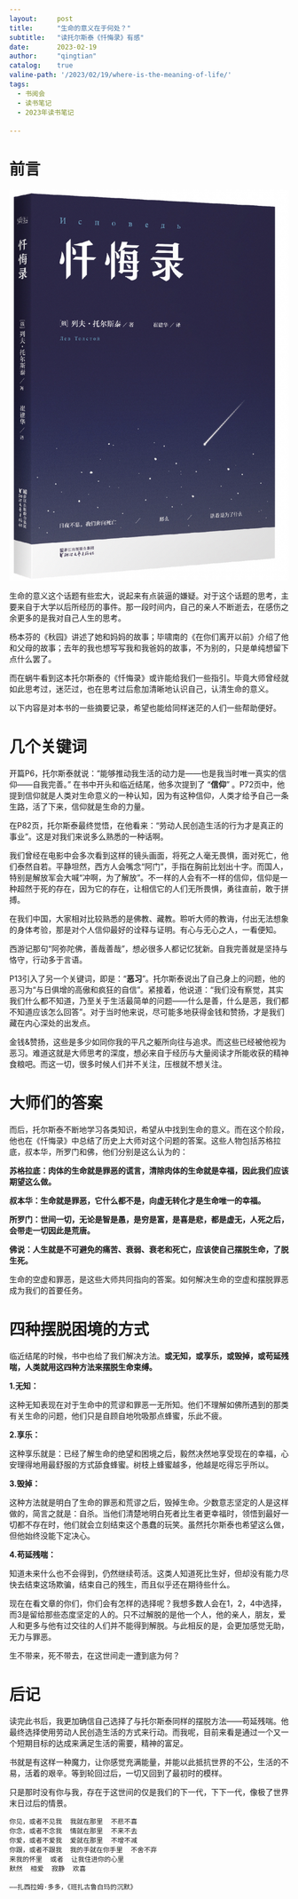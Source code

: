 ```yaml
---
layout:     post
title:      "生命的意义在于何处？"
subtitle:   "读托尔斯泰《忏悔录》有感"
date:       2023-02-19
author:     "qingtian"
catalog:    true
valine-path: '/2023/02/19/where-is-the-meaning-of-life/'
tags:
  - 书阅会
  - 读书笔记
  - 2023年读书笔记

---
```


# 前言

![1.jpg](/img/20230219/1.jpg)

生命的意义这个话题有些宏大，说起来有点装逼的嫌疑。对于这个话题的思考，主要来自于大学以后所经历的事件。那一段时间内，自己的亲人不断逝去，在感伤之余更多的是我对自己人生的思考。

杨本芬的《秋园》讲述了她和妈妈的故事；毕啸南的《在你们离开以前》介绍了他和父母的故事；去年的我也想写写我和我爸妈的故事，不为别的，只是单纯想留下点什么罢了。

而在蜗牛看到这本托尔斯泰的《忏悔录》或许能给我们一些指引。毕竟大师曾经就如此思考过，迷茫过，也在思考过后愈加清晰地认识自己，认清生命的意义。

以下内容是对本书的一些摘要记录，希望也能给同样迷茫的人们一些帮助便好。

# 几个关键词

开篇P6，托尔斯泰就说：“能够推动我生活的动力是——也是我当时唯一真实的信仰——自我完善。” 在书中开头和临近结尾，他多次提到了 “**信仰**” 。P72页中，他提到信仰就是人类对生命意义的一种认知，因为有这种信仰，人类才给予自己一条生路，活了下来，信仰就是生命的力量。

在P82页，托尔斯泰最终觉悟，在他看来：“劳动人民创造生活的行为才是真正的事业”。这是对我们来说多么熟悉的一种话啊。

我们曾经在电影中会多次看到这样的镜头画面，将死之人毫无畏惧，面对死亡，他们泰然自若。平静坦然，西方人会嘴念“阿门”，手指在胸前比划出十字。而国人，特别是解放军会大喊“冲啊，为了解放”。不一样的人会有不一样的信仰，信仰是一种超然于死的存在，因为它的存在，让相信它的人们无所畏惧，勇往直前，敢于拼搏。

在我们中国，大家相对比较熟悉的是佛教、藏教。聆听大师的教诲，付出无法想象的身体考验，那是对个人信仰最好的诠释与证明。有心与无心之人，一看便知。

西游记那句“阿弥陀佛，善哉善哉”，想必很多人都记忆犹新。自我完善就是坚持与恪守，行动多于言语。

P13引入了另一个关键词，即是：“**恶习**”。托尔斯泰说出了自己身上的问题，他的恶习为“与日俱增的高傲和疯狂的自信”。紧接着，他说道：“我们没有察觉，其实我们什么都不知道，乃至关于生活最简单的问题——什么是善，什么是恶，我们都不知道应该怎么回答”。对于当时他来说，尽可能多地获得金钱和赞扬，才是我们藏在内心深处的出发点。

金钱&赞扬，这些是多少如同你我的平凡之躯所向往与追求。而这些已经被他视为恶习。难道这就是大师思考的深度，想必来自于经历与大量阅读才所能收获的精神食粮吧。而这一切，很多时候人们并不关注，压根就不想关注。

# 大师们的答案

而后，托尔斯泰不断地学习各类知识，希望从中找到生命的意义。而在这个阶段，他也在《忏悔录》中总结了历史上大师对这个问题的答案。这些人物包括苏格拉底，叔本华，所罗门和佛，他们分别是这么认为的：

**苏格拉底：肉体的生命就是罪恶的谎言，清除肉体的生命就是幸福，因此我们应该期望这么做。**

**叔本华：生命就是罪恶，它什么都不是，向虚无转化才是生命唯一的幸福。**

**所罗门：世间一切，无论是智是愚，是穷是富，是喜是悲，都是虚无，人死之后，会带走一切因此是荒唐。**

**佛说：人生就是不可避免的痛苦、衰弱、衰老和死亡，应该使自己摆脱生命，了脱生死。**

生命的空虚和罪恶，是这些大师共同指向的答案。如何解决生命的空虚和摆脱罪恶成为我们的首要任务。

# 四种摆脱困境的方式

临近结尾的时候，书中也给了我们解决方法。**或无知，或享乐，或毁掉，或苟延残喘，人类就用这四种方法来摆脱生命束缚。**

**1.无知：**

这种无知表现在对于生命中的荒谬和罪恶一无所知。他们不理解如佛所遇到的那类有关生命的问题，他们只是自顾自地吮吸那点蜂蜜，乐此不疲。

**2.享乐：**

这种享乐就是：已经了解生命的绝望和困境之后，毅然决然地享受现在的幸福，心安理得地用最舒服的方式舔食蜂蜜。树枝上蜂蜜越多，他越是吃得忘乎所以。

**3.毁掉：**

这种方法就是明白了生命的罪恶和荒谬之后，毁掉生命。少数意志坚定的人是这样做的，简言之就是：自杀。当他们清楚地明白死者比生者更幸福时，领悟到最好一切都不存在时，他们就会立刻结束这个愚蠢的玩笑。虽然托尔斯泰也希望这么做，但他始终没能下定决心。

**4.苟延残喘：**

知道未来什么也不会得到，仍然继续苟活。这类人知道死比生好，但却没有能力尽快去结束这场欺骗，结束自己的残生，而且似乎还在期待些什么。

现在在看文章的你们，你们会有怎样的选择呢？我想多数人会在1，2，4中选择，而3是留给那些态度坚定的人的。只不过解脱的是他一个人，他的亲人，朋友，爱人和更多与他有过交往的人们并不能得到解脱。与此相反的是，会更加感觉无助，无力与罪恶。

生不带来，死不带去，在这世间走一遭到底为何？

# 后记

读完此书后，我更加确信自己选择了与托尔斯泰同样的摆脱方法——苟延残喘。他最终选择使用劳动人民创造生活的方式来行动。而我呢，目前来看是通过一个又一个短期目标的达成来满足生活的需要，精神的富足。

书就是有这样一种魔力，让你感觉充满能量，并能以此抵抗世界的不公，生活的不易，活着的艰辛。等到轮回过后，一切又回到了最初时的模样。

只是那时没有你与我，存在于这世间的仅是我们的下一代，下下一代，像极了世界末日过后的情景。

```
你见，或者不见我  我就在那里  不悲不喜 
你念，或者不念我  情就在那里  不来不去
你爱，或者不爱我  爱就在那里  不增不减
你跟，或者不跟我  我的手就在你手里  不舍不弃
来我的怀里  或者  让我住进你的心里
默然  相爱  寂静  欢喜

——扎西拉姆·多多，《班扎古鲁白玛的沉默》
```